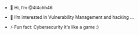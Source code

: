- 👋 Hi, I’m @4l4chh46
- 👀 I’m interested in Vulnerability Management and hacking ...

- ⚡ Fun fact: Cybersecurity it's like a game :)


